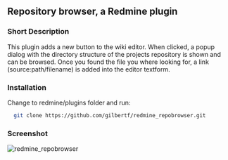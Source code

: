 ## Repository browser, a Redmine plugin


### Short Description
This plugin adds a new button to the wiki editor.
When clicked, a popup dialog with the directory structure of the projects repository is shown and can be browsed.
Once you found the file you where looking for, a link (source:path/filename) is added into the editor textform.

### Installation
Change to redmine/plugins folder and run:
```bash
  git clone https://github.com/gilbertf/redmine_repobrowser.git
```

### Screenshot
![redmine_repobrowser](https://raw.github.com/gilbertf/redmine_screenshots/master/redmine_repobrowser.png)
